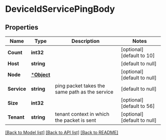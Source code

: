 # DeviceIdServicePingBody

## Properties
Name | Type | Description | Notes
------------ | ------------- | ------------- | -------------
**Count** | **int32** |  | [optional] [default to 10]
**Host** | **string** |  | [default to null]
**Node** | [***Object**](.md) |  | [optional] [default to null]
**Service** | **string** | ping packet takes the same path as the service | [default to null]
**Size** | **int32** |  | [optional] [default to 56]
**Tenant** | **string** | tenant context in which the packet is sent | [optional] [default to null]

[[Back to Model list]](../README.md#documentation-for-models) [[Back to API list]](../README.md#documentation-for-api-endpoints) [[Back to README]](../README.md)

